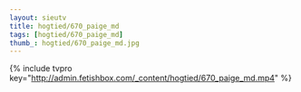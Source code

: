 ```yaml
--- 
layout: sieutv
title: hogtied/670_paige_md
tags: [hogtied/670_paige_md]
thumb_: hogtied/670_paige_md.jpg
---
```

{% include tvpro key="http://admin.fetishbox.com/_content/hogtied/670_paige_md.mp4" %} 
